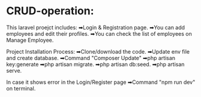 # CRUD-operation:

This laravel proejct includes:
➡Login & Registration page.
➡You can add employees and edit their profiles.
➡You can check the list of employees on Manage Employee.

Project Installation Process:
➡Clone/download the code.
➡Update env file and create database.
➡Command "Composer Update"
➡php artisan key:generate
➡php artisan migrate.
➡php artisan db:seed.
➡php artisan serve.

In case it shows error in the Login/Register page
➡Command "npm run dev" on terminal.
